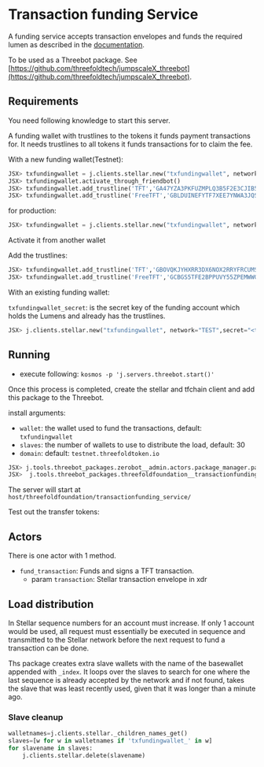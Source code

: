 # Transaction funding Service

A funding service accepts transaction envelopes and funds the required lumen as described in the [documentation](../../docs/transaction_funding.md).

To be used as a Threebot package. See [https://github.com/threefoldtech/jumpscaleX_threebot](https://github.com/threefoldtech/jumpscaleX_threebot).

## Requirements

You need following knowledge to start this server.

A funding wallet with trustlines to the tokens it funds payment transactions for.
It needs trustlines to all tokens it funds transactions for to claim the fee.

With a new funding wallet(Testnet):

```python
JSX> txfundingwallet = j.clients.stellar.new("txfundingwallet", network="TEST")
JSX> txfundingwallet.activate_through_friendbot()
JSX> txfundingwallet.add_trustline('TFT','GA47YZA3PKFUZMPLQ3B5F2E3CJIB57TGGU7SPCQT2WAEYKN766PWIMB3')
JSX> txfundingwallet.add_trustline('FreeTFT','GBLDUINEFYTF7XEE7YNWA3JQS4K2VD37YU7I2YAE7R5AHZDKQXSS2J6R')
```

for production:

```python
JSX> txfundingwallet = j.clients.stellar.new("txfundingwallet", network="TEST")
```

Activate it from another wallet

Add the trustlines:

```python
JSX> txfundingwallet.add_trustline('TFT','GBOVQKJYHXRR3DX6NOX2RRYFRCUMSADGDESTDNBDS6CDVLGVESRTAC47')
JSX> txfundingwallet.add_trustline('FreeTFT','GCBGS5TFE2BPPUVY55ZPEMWWGR6CLQ7T6P46SOFGHXEBJ34MSP6HVEUT')
```

With an existing funding wallet:

`txfundingwallet_secret`: is the secret key of the funding account which holds the Lumens and already has the trustlines.

```python
JSX> j.clients.stellar.new("txfundingwallet", network="TEST",secret="<txfundingwallet_secret>")
```

## Running

- execute following:
`kosmos -p 'j.servers.threebot.start()'`

Once this process is completed, create the stellar and tfchain client and add this package to the Threebot.

install arguments:

- `wallet`: the wallet used to fund the transactions, default: `txfundingwallet`
- `slaves`: the number of wallets to use to distribute the load, default: 30
- `domain`: default: `testnet.threefoldtoken.io`

```python
JSX> j.tools.threebot_packages.zerobot__admin.actors.package_manager.package_add(git_url="https://github.com/threefoldfoundation/tft-stellar/tree/master/ThreeBotPackages/transactionfunding-service",install_kwargs={ "domain": "testnet.threefold.io" })
JSX>  j.tools.threebot_packages.threefoldfoundation__transactionfunding_service.start()
```

The server will start at `host/threefoldfoundation/transactionfunding_service/`

Test out the transfer tokens:

## Actors

There is one actor with 1 method.

- `fund_transaction`: Funds and signs a TFT transaction.
  - param `transaction`: Stellar transaction envelope in xdr

## Load distribution

In Stellar sequence numbers for an account must increase.
If only 1 account would be used, all request must essentially be executed in sequence and transmitted to the Stellar network before the next request to fund a transaction can be done.

Ths package creates extra slave wallets with the name of the basewallet appended with `_index`. It loops over the slaves to search for one where the last sequence is already accepted by the network and if not found, takes the slave that was least recently used, given that it was longer than a minute ago.

### Slave cleanup

```python
walletnames=j.clients.stellar._children_names_get()
slaves=[w for w in walletnames if 'txfundingwallet_' in w]
for slavename in slaves:
    j.clients.stellar.delete(slavename)
```
